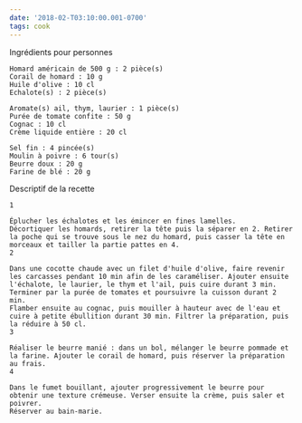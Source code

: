 ```yaml
---
date: '2018-02-T03:10:00.001-0700'
tags: cook
---
```

Ingrédients pour
personnes

    Homard américain de 500 g : 2 pièce(s)
    Corail de homard : 10 g
    Huile d'olive : 10 cl
    Echalote(s) : 2 pièce(s)

    Aromate(s) ail, thym, laurier : 1 pièce(s)
    Purée de tomate confite : 50 g
    Cognac : 10 cl
    Crème liquide entière : 20 cl

    Sel fin : 4 pincée(s)
    Moulin à poivre : 6 tour(s)
    Beurre doux : 20 g
    Farine de blé : 20 g

Descriptif de la recette

    1

    Éplucher les échalotes et les émincer en fines lamelles.
    Décortiquer les homards, retirer la tête puis la séparer en 2. Retirer la poche qui se trouve sous le nez du homard, puis casser la tête en morceaux et tailler la partie pattes en 4.
    2

    Dans une cocotte chaude avec un filet d'huile d'olive, faire revenir les carcasses pendant 10 min afin de les caraméliser. Ajouter ensuite l'échalote, le laurier, le thym et l'ail, puis cuire durant 3 min. Terminer par la purée de tomates et poursuivre la cuisson durant 2 min.
    Flamber ensuite au cognac, puis mouiller à hauteur avec de l'eau et cuire à petite ébullition durant 30 min. Filtrer la préparation, puis la réduire à 50 cl.
    3

    Réaliser le beurre manié : dans un bol, mélanger le beurre pommade et la farine. Ajouter le corail de homard, puis réserver la préparation au frais.
    4

    Dans le fumet bouillant, ajouter progressivement le beurre pour obtenir une texture crémeuse. Verser ensuite la crème, puis saler et poivrer.
    Réserver au bain-marie.
